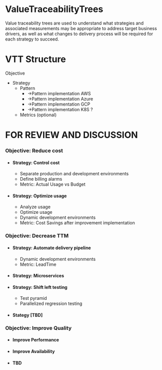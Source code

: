 # ValueTraceabilityTrees
Value traceability trees are used to understand what strategies and associated measurements may be appropriate to address target business drivers, as well as what changes to delivery process will be required for each strategy to succeed.

# VTT Structure

Objective
  - Strategy
      - Pattern
          -  ->Pattern implementation AWS
          -  ->Pattern implementation Azure
          -  ->Pattern implementation GCP
          -  ->Pattern implementation K8S ?
      - Metrics (optional)


# FOR REVIEW AND DISCUSSION

### Objective: Reduce cost
  - #### Strategy: Control cost
    - Separate production and development environments
    - Define billing alarms
    - Metric: Actual Usage vs Budget
  - #### Strategy: Optimize usage
    - Analyze usage
    - Optimize usage
    - Dynamic development environments
    - Metric: Cost Savings after improvement implementation
### Objective: Decrease TTM
  - #### Strategy: Automate delivery pipeline
    - Dynamic development environments  
    - Metric: LeadTime
  - #### Strategy: Microservices 
  - #### Strategy: Shift left testing
    - Test pyramid
    - Parallelized regression testing 
  - #### Stategy [TBD]

### Objective: Improve Quality
  - #### Improve Performance
  - #### Improve Availability
  - #### TBD